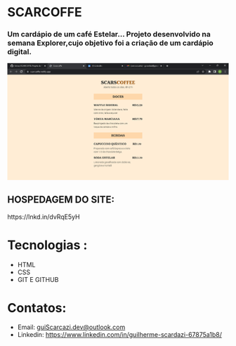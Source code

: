 # SCARCOFFE
 
<h3>Um cardápio de um café Estelar... Projeto desenvolvido na semana Explorer,cujo objetivo foi a criação de um cardápio digital.</h3>

![pt](pt.png)

<h2>HOSPEDAGEM DO SITE:</h2>   https://lnkd.in/dvRqE5yH


# Tecnologias :
- HTML
- CSS
- GIT E GITHUB
# Contatos:
- Email: guiScarcazi.dev@outlook.com
- Linkedin: https://www.linkedin.com/in/guilherme-scardazi-67875a1b8/
